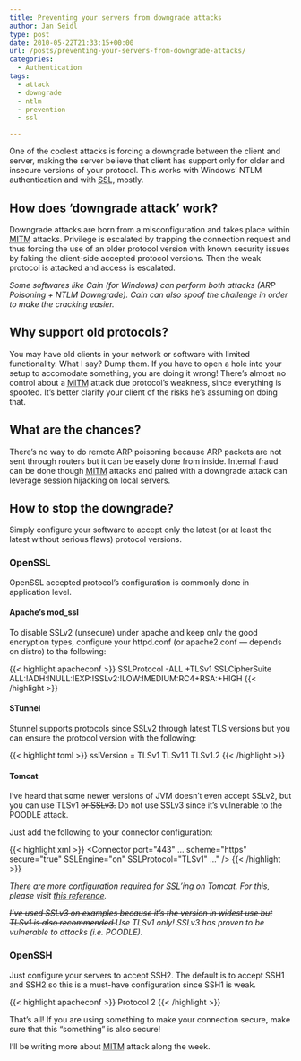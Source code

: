 ```yaml
---
title: Preventing your servers from downgrade attacks
author: Jan Seidl
type: post
date: 2010-05-22T21:33:15+00:00
url: /posts/preventing-your-servers-from-downgrade-attacks/
categories:
  - Authentication
tags:
  - attack
  - downgrade
  - ntlm
  - prevention
  - ssl

---
```

One of the coolest attacks is forcing a downgrade between the client and server, making the server believe that client has support only for older and insecure versions of your protocol. This works with Windows&#8217; NTLM authentication and with <acronym title="Secure Sockets Layer">SSL</acronym>, mostly.

## How does &#8216;downgrade attack&#8217; work?

Downgrade attacks are born from a misconfiguration and takes place within <acronym title="Man-in-the-middle">MITM</acronym> attacks. Privilege is escalated by trapping the connection request and thus forcing the use of an older protocol version with known security issues by faking the client-side accepted protocol versions. Then the weak protocol is attacked and access is escalated.

<!--more-->

_Some softwares like Cain (for Windows) can perform both attacks (ARP Poisoning + NTLM Downgrade). Cain can also spoof the challenge in order to make the cracking easier._

## Why support old protocols?

You may have old clients in your network or software with limited functionality. What I say? Dump them. If you have to open a hole into your setup to accomodate something, you are doing it wrong! There&#8217;s almost no control about a <acronym title="Man-in-the-middle">MITM</acronym> attack due protocol&#8217;s weakness, since everything is spoofed. It&#8217;s better clarify your client of the risks he&#8217;s assuming on doing that. 

## What are the chances?

There&#8217;s no way to do remote ARP poisoning because ARP packets are not sent through routers but it can be easely done from inside. Internal fraud can be done though <acronym title="Man-in-the-middle">MITM</acronym> attacks and paired with a downgrade attack can leverage session hijacking on local servers.

## How to stop the downgrade?

Simply configure your software to accept only the latest (or at least the latest without serious flaws) protocol versions.

### OpenSSL

OpenSSL accepted protocol&#8217;s configuration is commonly done in application level. 

#### Apache&#8217;s mod_ssl

To disable SSLv2 (unsecure) under apache and keep only the good encryption types, configure your httpd.conf (or apache2.conf &#8212; depends on distro) to the following:

{{< highlight apacheconf >}}
SSLProtocol -ALL +TLSv1
SSLCipherSuite ALL:!ADH:!NULL:!EXP:!SSLv2:!LOW:!MEDIUM:RC4+RSA:+HIGH
{{< /highlight >}}

#### STunnel

Stunnel supports protocols since SSLv2 through latest TLS versions but you can ensure the protocol version with the following:

{{< highlight toml >}}
sslVersion = TLSv1 TLSv1.1 TLSv1.2
{{< /highlight >}}

#### Tomcat

I&#8217;ve heard that some newer versions of JVM doesn&#8217;t even accept SSLv2, but you can use TLSv1 <del datetime="2015-04-03T18:25:53+00:00">or SSLv3.</del> Do not use SSLv3 since it&#8217;s vulnerable to the POODLE attack.

Just add the following to your connector configuration:

{{< highlight xml >}}
               &lt;Connector port="443" ...
               scheme="https" secure="true"
               SSLEngine="on" 
               SSLProtocol="TLSv1"
               ..." />
{{< /highlight >}}

_There are more configuration required for <acronym title="Secure Sockets Layer">SSL</acronym>&#8217;ing on Tomcat. For this, please visit [this reference][1]._

_<del datetime="2015-04-03T18:22:57+00:00">I&#8217;ve used SSLv3 on examples because it&#8217;s the version in widest use but TLSv1 is also recommended.</del>Use TLSv1 only! SSLv3 has proven to be vulnerable to attacks (i.e. POODLE)._

### OpenSSH

Just configure your servers to accept SSH2. The default is to accept SSH1 and SSH2 so this is a must-have configuration since SSH1 is weak.

{{< highlight apacheconf >}}
Protocol 2
{{< /highlight >}}

That&#8217;s all! If you are using something to make your connection secure, make sure that this &#8220;something&#8221; is also secure! 

I&#8217;ll be writing more about <acronym title="Man-in-the-middle">MITM</acronym> attack along the week.

 [1]: http://delicious.com/jseidl/tomcat+ssl "Tomcat + SSL tags @ jseidl's delicious"
